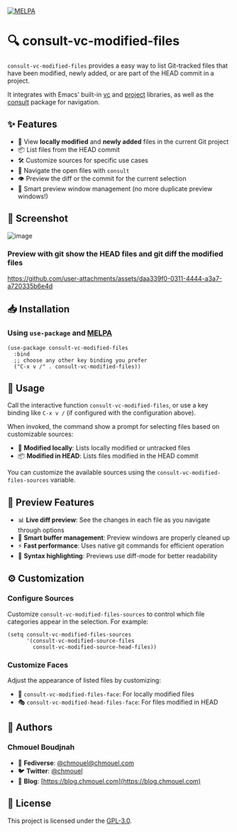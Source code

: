 [![MELPA](https://melpa.org/packages/consult-vc-modified-files-badge.svg)](https://melpa.org/#/consult-vc-modified-files)

# 🔍 consult-vc-modified-files

`consult-vc-modified-files` provides a easy way to list Git-tracked files that have been modified, newly added, or are part of the HEAD commit in a project.

It integrates with Emacs' built-in [vc](https://www.gnu.org/software/emacs/manual/html_node/emacs/Version-Control.html) and
[project](https://github.com/emacs-mirror/emacs/blob/master/lisp/progmodes/project.el) libraries,
as well as the [consult](https://github.com/minad/consult) package for navigation.

## ✨ Features

- 📄 View **locally modified** and **newly added** files in the current Git project
- 📦 List files from the HEAD commit
- 🛠️ Customize sources for specific use cases
- 🧭 Navigate the open files with `consult`
- 👁️ Preview the diff or the commit for the current selection
- 🔄 Smart preview window management (no more duplicate preview windows!)

## 📸 Screenshot

![image](https://github.com/chmouel/consult-vc-modified-files/assets/98980/00272a25-a0b1-4b90-b4a8-21807ead914e)

### Preview with git show the HEAD files and git diff the modified files

https://github.com/user-attachments/assets/daa339f0-0311-4444-a3a7-a720335b6e4d



## 📥 Installation

### Using `use-package` and [MELPA](https://melpa.org/)

```elisp
(use-package consult-vc-modified-files
  :bind
  ;; choose any other key binding you prefer
  ("C-x v /" . consult-vc-modified-files))
```

## 🚀 Usage

Call the interactive function `consult-vc-modified-files`, or use a key binding
like `C-x v /` (if configured with the configuration above).

When invoked, the command show a prompt for selecting files based on customizable sources:

- 🔄 **Modified locally**: Lists locally modified or untracked files
- 📦 **Modified in HEAD**: Lists files modified in the HEAD commit

You can customize the available sources using the
`consult-vc-modified-files-sources` variable.

## 🔮 Preview Features

- 📊 **Live diff preview**: See the changes in each file as you navigate through options
- 🔄 **Smart buffer management**: Preview windows are properly cleaned up
- ⚡ **Fast performance**: Uses native git commands for efficient operation
- 🌈 **Syntax highlighting**: Previews use diff-mode for better readability

## ⚙️ Customization

### Configure Sources

Customize `consult-vc-modified-files-sources` to control which file categories appear in the selection. For example:

```elisp
(setq consult-vc-modified-files-sources
      '(consult-vc-modified-source-files
        consult-vc-modified-source-head-files))
```

### Customize Faces

Adjust the appearance of listed files by customizing:

- 🎨 `consult-vc-modified-files-face`: For locally modified files
- 🎭 `consult-vc-modified-head-files-face`: For files modified in HEAD

## 👥 Authors

### Chmouel Boudjnah

- 🐘 **Fediverse**: [@chmouel@chmouel.com](https://fosstodon.org/@chmouel)
- 🐦 **Twitter**: [@chmouel](https://twitter.com/chmouel)
- 📝 **Blog**: [https://blog.chmouel.com](https://blog.chmouel.com)

## 📃 License

This project is licensed under the [GPL-3.0](./LICENSE).

